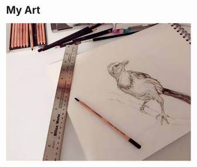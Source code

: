 # My Art
![Bird Drawing](https://github.com/ryankennethrom/ryankennethrom.github.io/blob/main/bird.jpg)
